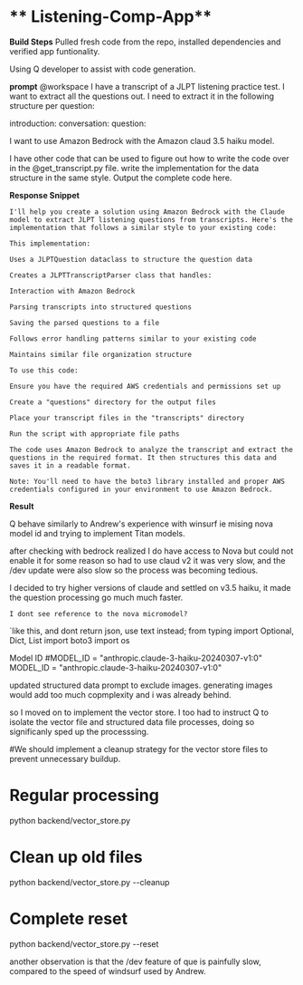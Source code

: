 # ** Listening-Comp-App**

**Build Steps**
Pulled fresh code from the repo, installed dependencies and verified app funtionality.

Using Q developer to assist with code generation.

**prompt**
@workspace I have a transcript of a JLPT listening practice test. I want to extract all the
questions out. I need to extract it in the following structure per question:

introduction:
conversation:
question:

I want to use Amazon Bedrock with the Amazon claud 3.5 haiku model.

I have other code that can be used to figure out how to write the code over in the
@get_transcript.py file. write the implementation for the data structure in the same style. Output the complete code here.

**Response Snippet**
```
I'll help you create a solution using Amazon Bedrock with the Claude model to extract JLPT listening questions from transcripts. Here's the implementation that follows a similar style to your existing code:

```
```
This implementation:

Uses a JLPTQuestion dataclass to structure the question data

Creates a JLPTTranscriptParser class that handles:

Interaction with Amazon Bedrock

Parsing transcripts into structured questions

Saving the parsed questions to a file

Follows error handling patterns similar to your existing code

Maintains similar file organization structure

To use this code:

Ensure you have the required AWS credentials and permissions set up

Create a "questions" directory for the output files

Place your transcript files in the "transcripts" directory

Run the script with appropriate file paths

The code uses Amazon Bedrock to analyze the transcript and extract the questions in the required format. It then structures this data and saves it in a readable format.

Note: You'll need to have the boto3 library installed and proper AWS credentials configured in your environment to use Amazon Bedrock.

```

**Result**

Q behave similarly to Andrew's experience with winsurf  ie mising nova model id and trying to implement Titan models.

after checking with bedrock realized I do have access to Nova but could not enable it for some reason so had to use claud v2 it was very slow, and the /dev update were also slow so the process was becoming tedious.

I decided to try higher versions of claude and settled on v3.5 haiku, it made the question processing go much much faster.


`I dont see reference to the nova micromodel?`

`like this, and dont return json, use text instead; from typing import Optional, Dict, List
import boto3
import os

Model ID
#MODEL_ID = "anthropic.claude-3-haiku-20240307-v1:0"
MODEL_ID =  "anthropic.claude-3-haiku-20240307-v1:0"


updated structured data prompt to exclude images.  generating images would add too much copmplexity and i was already behind.

so I moved on to implement the vector store. I too had to instruct Q to isolate the vector file and structured data file processes, doing so significanly sped up the processsing.


#We should implement a cleanup strategy for the vector store files to prevent unnecessary buildup.

# Regular processing
python backend/vector_store.py

# Clean up old files
python backend/vector_store.py --cleanup

# Complete reset
python backend/vector_store.py --reset


another observation is that the /dev feature of que is painfully slow, compared to the speed of windsurf used by Andrew.
